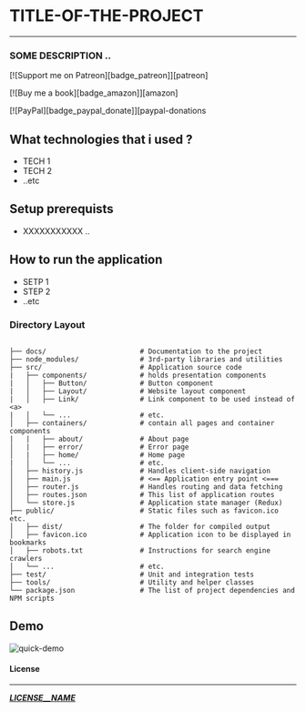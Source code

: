<!-- README TEMPLATE -->
# TITLE-OF-THE-PROJECT
---
### SOME DESCRIPTION ..

<!-- LOGOS -->
<!-- patreon logo -->
 [![Support me on Patreon][badge_patreon]][patreon] 
<!-- amazon logo -->
 [![Buy me a book][badge_amazon]][amazon]
<!-- paypal logo -->
 [![PayPal][badge_paypal_donate]][paypal-donations



## What technologies that i used ?
 - TECH 1
 - TECH 2
 - ..etc

## Setup prerequists
 - XXXXXXXXXXX .. 

## How to run the application
 - SETP 1
 - STEP 2
 - ..etc

<!-- APP STRUCTURE ( REACT APP in this example ) -->
### Directory Layout

```shell

├── docs/                       # Documentation to the project
├── node_modules/               # 3rd-party libraries and utilities
├── src/                        # Application source code
|   ├── components/             # holds presentation components
|   │   ├── Button/             # Button component
|   │   ├── Layout/             # Website layout component
|   │   ├── Link/               # Link component to be used instead of <a>
|   │   └── ...                 # etc.
│   ├── containers/             # contain all pages and container components
|   |   ├── about/              # About page
│   |   ├── error/              # Error page
│   |   ├── home/               # Home page
|   │   └── ...                 # etc.
│   ├── history.js              # Handles client-side navigation
│   ├── main.js                 # <== Application entry point <===
│   ├── router.js               # Handles routing and data fetching
│   ├── routes.json             # This list of application routes
│   └── store.js                # Application state manager (Redux)
├── public/                     # Static files such as favicon.ico etc.
│   ├── dist/                   # The folder for compiled output
│   ├── favicon.ico             # Application icon to be displayed in bookmarks
│   ├── robots.txt              # Instructions for search engine crawlers
│   └── ...                     # etc.
├── test/                       # Unit and integration tests
├── tools/                      # Utility and helper classes
└── package.json                # The list of project dependencies and NPM scripts
```

<!-- if you work with a team you can add features like Authors ...etc  -->

## Demo 
<!-- demo path -->
![quick-demo](___DEMO__PATH___)
  
#### License
---
[___LICENSE__NAME___](https://choosealicense.com/licenses/___LICENSE__NAME___)  

